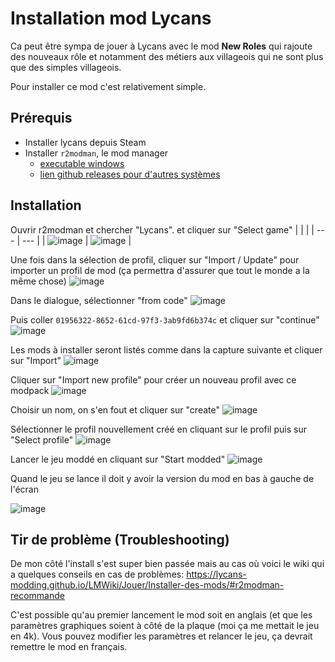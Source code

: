 # Installation mod Lycans
Ca peut être sympa de jouer à Lycans avec le mod **New Roles** qui rajoute des nouveaux rôle et notamment des métiers aux villageois qui ne sont plus que des simples villageois.

Pour installer ce mod c'est relativement simple.

## Prérequis
- Installer lycans depuis Steam
- Installer `r2modman`, le mod manager
	- [executable windows](https://github.com/ebkr/r2modmanPlus/releases/download/v3.1.56/r2modman-Setup-3.1.56.exe)
	- [lien github releases pour d'autres systèmes](https://github.com/ebkr/r2modmanPlus/releases)


## Installation
Ouvrir r2modman et chercher "Lycans". et cliquer sur "Select game"
| | |
| --- | --- |
| ![image](https://github.com/user-attachments/assets/160969ef-a651-49ff-affd-68b4468d24b0) | ![image](https://github.com/user-attachments/assets/ed2e3989-edb7-46aa-a19f-83252ef44c81) |


Une fois dans la sélection de profil, cliquer sur "Import / Update" pour importer un profil de mod (ça permettra d'assurer que tout le monde a la même chose)
![image](https://github.com/user-attachments/assets/394d4759-1fa4-4f48-b083-fb6ed7b1d385)

Dans le dialogue, sélectionner "from code"
![image](https://github.com/user-attachments/assets/b8d5a31d-46e2-4b93-a5ee-8f90e5d0b8e9)

Puis coller `01956322-8652-61cd-97f3-3ab9fd6b374c` et cliquer sur "continue"
![image](https://github.com/user-attachments/assets/c0ab3868-0dfc-492f-baaf-903ba9eea8ad)

Les mods à installer seront listés comme dans la capture suivante et cliquer sur "Import"
![image](https://github.com/user-attachments/assets/1c947b34-0161-433f-9df0-e3fabeb36d15)

Cliquer sur "Import new profile" pour créer un nouveau profil avec ce modpack
![image](https://github.com/user-attachments/assets/5028947a-3ac9-434b-abff-9b90d2f187d4)

Choisir un nom, on s'en fout et cliquer sur "create"
![image](https://github.com/user-attachments/assets/76fe2865-d6e4-48b8-9fd9-b39d28dc1e6b)

Sélectionner le profil nouvellement créé en cliquant sur le profil puis sur "Select profile"
![image](https://github.com/user-attachments/assets/1c81e1df-8852-4dcf-9002-3bfd6e54f926)

Lancer le jeu moddé en cliquant sur "Start modded"
![image](https://github.com/user-attachments/assets/48b3c039-3bda-4543-b9f4-f26ad9d19a0d)

Quand le jeu se lance il doit y avoir la version du mod en bas à gauche de l'écran

![image](https://github.com/user-attachments/assets/c6153ecb-2d08-489c-8634-a3fb1ec047b8)

## Tir de problème (Troubleshooting)
De mon côté l'install s'est super bien passée mais au cas où voici le wiki qui a quelques conseils en cas de problèmes: https://lycans-modding.github.io/LMWiki/Jouer/Installer-des-mods/#r2modman-recommande

C'est possible qu'au premier lancement le mod soit en anglais (et que les paramètres graphiques soient à côté de la plaque (moi ça me mettait le jeu en 4k). Vous pouvez modifier les paramètres et relancer le jeu, ça devrait remettre le mod en français.
